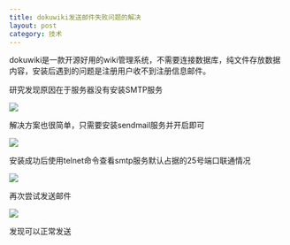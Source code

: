 ```yaml
---
title: dokuwiki发送邮件失败问题的解决
layout: post
category: 技术
---
```


dokuwiki是一款开源好用的wiki管理系统，不需要连接数据库，纯文件存放数据内容，安装后遇到的问题是注册用户收不到注册信息邮件。

研究发现原因在于服务器没有安装SMTP服务

![](http://7xoc7e.com1.z0.glb.clouddn.com/16-1-1/14271011.jpg)

解决方案也很简单，只需要安装sendmail服务并开启即可

![](http://7xoc7e.com1.z0.glb.clouddn.com/16-1-1/96854600.jpg)

安装成功后使用telnet命令查看smtp服务默认占据的25号端口联通情况

![](http://7xoc7e.com1.z0.glb.clouddn.com/16-1-1/25657124.jpg)

再次尝试发送邮件

![](http://7xoc7e.com1.z0.glb.clouddn.com/16-1-1/57610145.jpg)

发现可以正常发送




